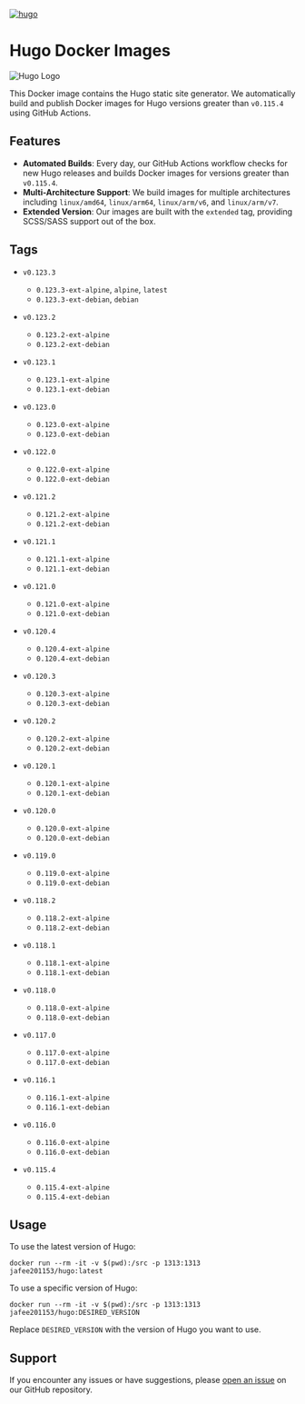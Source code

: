 [![hugo](https://github.com/leoli0605/docker-hugo/actions/workflows/publish.yml/badge.svg)](https://github.com/leoli0605/docker-hugo/actions/workflows/publish.yml)

# Hugo Docker Images

![Hugo Logo](https://gohugo.io/images/hugo-logo-wide.svg)

This Docker image contains the Hugo static site generator. We automatically build and publish Docker images for Hugo versions greater than `v0.115.4` using GitHub Actions.

## Features

-   **Automated Builds**: Every day, our GitHub Actions workflow checks for new Hugo releases and builds Docker images for versions greater than `v0.115.4`.
-   **Multi-Architecture Support**: We build images for multiple architectures including `linux/amd64`, `linux/arm64`, `linux/arm/v6`, and `linux/arm/v7`.
-   **Extended Version**: Our images are built with the `extended` tag, providing SCSS/SASS support out of the box.

## Tags

<!-- TAGS_START -->

-   `v0.123.3`
    -   `0.123.3-ext-alpine`, `alpine`, `latest`
    -   `0.123.3-ext-debian`, `debian`
    
-   `v0.123.2`
    -   `0.123.2-ext-alpine`
    -   `0.123.2-ext-debian`
    
-   `v0.123.1`
    -   `0.123.1-ext-alpine`
    -   `0.123.1-ext-debian`
    
-   `v0.123.0`
    -   `0.123.0-ext-alpine`
    -   `0.123.0-ext-debian`
    
-   `v0.122.0`
    -   `0.122.0-ext-alpine`
    -   `0.122.0-ext-debian`
    
-   `v0.121.2`
    -   `0.121.2-ext-alpine`
    -   `0.121.2-ext-debian`
    
-   `v0.121.1`
    -   `0.121.1-ext-alpine`
    -   `0.121.1-ext-debian`
    
-   `v0.121.0`
    -   `0.121.0-ext-alpine`
    -   `0.121.0-ext-debian`
    
-   `v0.120.4`
    -   `0.120.4-ext-alpine`
    -   `0.120.4-ext-debian`
    
-   `v0.120.3`
    -   `0.120.3-ext-alpine`
    -   `0.120.3-ext-debian`
    
-   `v0.120.2`
    -   `0.120.2-ext-alpine`
    -   `0.120.2-ext-debian`
    
-   `v0.120.1`
    -   `0.120.1-ext-alpine`
    -   `0.120.1-ext-debian`
    
-   `v0.120.0`
    -   `0.120.0-ext-alpine`
    -   `0.120.0-ext-debian`
    
-   `v0.119.0`
    -   `0.119.0-ext-alpine`
    -   `0.119.0-ext-debian`
    
-   `v0.118.2`
    -   `0.118.2-ext-alpine`
    -   `0.118.2-ext-debian`
    
-   `v0.118.1`
    -   `0.118.1-ext-alpine`
    -   `0.118.1-ext-debian`
    
-   `v0.118.0`
    -   `0.118.0-ext-alpine`
    -   `0.118.0-ext-debian`
    
-   `v0.117.0`
    -   `0.117.0-ext-alpine`
    -   `0.117.0-ext-debian`
    
-   `v0.116.1`
    -   `0.116.1-ext-alpine`
    -   `0.116.1-ext-debian`
    
-   `v0.116.0`
    -   `0.116.0-ext-alpine`
    -   `0.116.0-ext-debian`
    
-   `v0.115.4`
    -   `0.115.4-ext-alpine`
    -   `0.115.4-ext-debian`
    
<!-- TAGS_END -->

## Usage

To use the latest version of Hugo:

```
docker run --rm -it -v $(pwd):/src -p 1313:1313 jafee201153/hugo:latest
```

To use a specific version of Hugo:

```
docker run --rm -it -v $(pwd):/src -p 1313:1313 jafee201153/hugo:DESIRED_VERSION
```

Replace `DESIRED_VERSION` with the version of Hugo you want to use.

## Support

If you encounter any issues or have suggestions, please [open an issue](https://github.com/leoli0605/docker-hugo/issues) on our GitHub repository.
